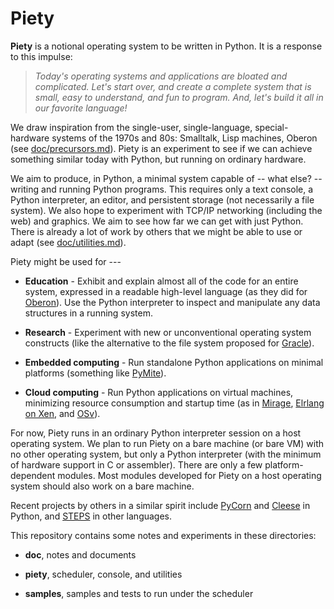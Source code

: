 
Piety
=====

**Piety** is a notional operating system to be written in Python.  It
is a response to this impulse:

> *Today's operating systems and applications are bloated and
> complicated.  Let's start over, and create a complete system that is
> small, easy to understand, and fun to program.  And, let's build it
> all in our favorite language!*

We draw inspiration from the single-user, single-language,
special-hardware systems of the 1970s and 80s: Smalltalk, Lisp
machines, Oberon (see [doc/precursors.md](doc/precursors.md)).  Piety
is an experiment to see if we can achieve something similar today with
Python, but running on ordinary hardware.

We aim to produce, in Python, a minimal system capable of -- what
else? -- writing and running Python programs.  This requires only a
text console, a Python interpreter, an editor, and persistent storage
(not necessarily a file system).  We also hope to experiment with TCP/IP
networking (including the web) and graphics.  We aim to see how far we
can get with just Python.  There is already a lot of work by others
that we might be able to use or adapt (see
[doc/utilities.md](doc/utilities.md)).

Piety might be used for ---

- **Education** - Exhibit and explain almost all of the code for an
    entire system, expressed in a readable high-level language (as
    they did for
    [Oberon](http://www.ethoberon.ethz.ch/WirthPubl/ProjectOberon.pdf)).
    Use the Python interpreter to inspect and manipulate any data
    structures in a running system.

- **Research** - Experiment with new or unconventional operating
    system constructs (like the alternative to the file system
    proposed for [Gracle](https://github.com/jon-jacky/Piety/blob/master/doc/gracle_excerpts.txt)).

- **Embedded computing** - Run standalone Python applications on minimal platforms (something like [PyMite](https://wiki.python.org/moin/PyMite)).

- **Cloud computing** - Run Python applications on virtual machines, minimizing resource consumption and startup time (as in [Mirage](http://www.openmirage.org/), [Elrlang on Xen](http://erlangonxen.org/), and [OSv](http://osv.io/)).

For now, Piety runs in an ordinary Python interpreter session on a
host operating system.  We plan to run Piety on a bare machine (or
bare VM) with no other operating system, but only a Python interpreter
(with the minimum of hardware support in C or assembler).  There are
only a few platform-dependent modules.  Most modules developed for
Piety on a host operating system should also work on a bare machine.

Recent projects by others in a similar spirit include
[PyCorn](http://www.pycorn.org/home) and
[Cleese](https://github.com/jtauber/cleese/) in Python, and
[STEPS](http://www.vpri.org/pdf/tr2011004_steps11.pdf) in other
languages.

This repository contains some notes and experiments in these
directories:

- **doc**, notes and documents

- **piety**, scheduler, console, and utilities

- **samples**, samples and tests to run under the scheduler 


